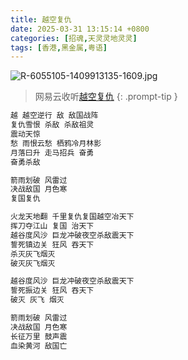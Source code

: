 ```yaml
---
title: 越空复仇
date: 2025-03-31 13:15:14 +0800
categories: [招魂,天灵灵地灵灵]
tags: [香港,黑金属,粤语]
---
```


![R-6055105-1409913135-1609.jpg](https://b2.235421.xyz/pic/2025/03/3b53cea25baa58277be7efe84b0d2fd0.jpg)

> 网易云收听[越空复仇](https://music.163.com/song?id=29764203&userid=1623945853)
{: .prompt-tip }

```txt
越 越空逆行 敌 敌国战阵
复仇雪恨 杀敌 杀敌祖灵
震动天惊
愁 雨恨云愁 栖鸦冷月林影
月落曰升 走马招兵 奋勇
奋勇杀敌

箭雨划破 风雷过
决战敌国 月色寒
复国复仇

火龙天地翻 千里复仇复国越空冶天下
挥刀夺江山 复国 治天下
越谷度风沙 巨龙冲破夜空杀敌震天下
誓死镇边关 狂风 吞天下
杀灭灰飞烟灭
破灭灰飞烟灭

越谷度风沙 巨龙冲破夜空杀敌震天下
誓死振边关 狂风 吞天下
破灭 灰飞 烟灭

箭雨划破 风雷过
决战敌国 月色寒
长征万里 鼓声震
血染黄河 敌国亡
```